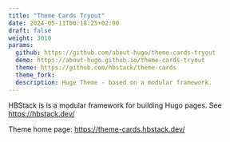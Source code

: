 ```yaml
---
title: "Theme Cards Tryout"
date: 2024-05-11T00:18:25+02:00
draft: false
weight: 3010
params:
  github: https://github.com/about-hugo/theme-cards-tryout
  demo: https://about-hugo.github.io/theme-cards-tryout
  theme: https://github.com/hbstack/theme-cards
  theme_fork: 
  description: Huge Theme - based on a modular framework.
---
```


HBStack is is a modular framework for building Hugo pages.
See https://hbstack.dev/

Theme home page: https://theme-cards.hbstack.dev/



